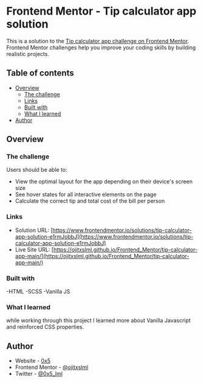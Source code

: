 # Frontend Mentor - Tip calculator app solution

This is a solution to the [Tip calculator app challenge on Frontend Mentor](https://www.frontendmentor.io/challenges/tip-calculator-app-ugJNGbJUX). Frontend Mentor challenges help you improve your coding skills by building realistic projects.

## Table of contents

- [Overview](#overview)
  - [The challenge](#the-challenge)
  - [Links](#links)
  - [Built with](#built-with)
  - [What I learned](#what-i-learned)
- [Author](#author)

## Overview

### The challenge

Users should be able to:

- View the optimal layout for the app depending on their device's screen size
- See hover states for all interactive elements on the page
- Calculate the correct tip and total cost of the bill per person

### Links

- Solution URL: [https://www.frontendmentor.io/solutions/tip-calculator-app-solution-e1rmJobbJ](https://www.frontendmentor.io/solutions/tip-calculator-app-solution-e1rmJobbJ)
- Live Site URL: [https://ojitxslml.github.io/Frontend_Mentor/tip-calculator-app-main/](https://ojitxslml.github.io/Frontend_Mentor/tip-calculator-app-main/)

### Built with

-HTML
-SCSS
-Vanilla JS

### What I learned

while working through this project I learned more about Vanilla Javascript and reinforced CSS properties.

## Author

- Website - [0x5](https://www.0x5.cl)
- Frontend Mentor - [@ojitxslml](https://www.frontendmentor.io/profile/ojitxslml)
- Twitter - [@0x5_lml](https://www.twitter.com/0x5_lml)
